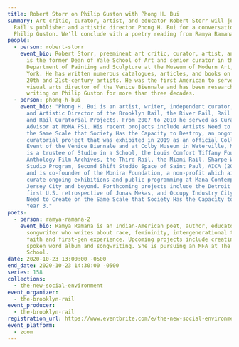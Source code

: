 ```yaml
---
title: Robert Storr on Philip Guston with Phong H. Bui
summary: Art critic, curator, artist, and educator Robert Storr will join the
  Rail's publisher and artistic director Phong H. Bui for a conversation on
  Philip Guston. We'll conclude with a poetry reading from Ramya Ramana.
people:
  - person: robert-storr
    event_bio: Robert Storr, preeminent art critic, curator, artist, and educator,
      is the former Dean of Yale School of Art and senior curator in the
      Department of Painting and Sculpture at the Museum of Modern Art, New
      York. He has written numerous catalogues, articles, and books on major
      20th and 21st-century artists. He was the first American to serve as
      visual arts director of the Venice Biennale and has been researching and
      writing on Philip Guston for more than three decades.
  - person: phong-h-bui
    event_bio: "Phong H. Bui is an artist, writer, independent curator, Publisher
      and Artistic Director of the Brooklyn Rail, the River Rail, Rail Editions,
      and Rail Curatorial Projects. From 2007 to 2010 he served as Curatorial
      Advisor at MoMA PS1. His recent projects include Artists Need to Create on
      the Same Scale that Society Has the Capacity to Destroy, an ongoing
      curatorial project that was exhibited in 2019 as an official Collateral
      Event of the Venice Biennale and at Colby Museum in Waterville, Maine. He
      is a trustee of Studio in a School, the Louis Comfort Tiffany Foundation,
      Anthology Film Archives, the Third Rail, the Miami Rail, Sharpe-Walentas
      Studio Program, Second Shift Studio Space of Saint Paul, AICA (2007-2020),
      and is co-founder of the Monira Foundation, a non-profit which aims to
      curate ongoing exhibitions and public programming at Mana Contemporary in
      Jersey City and beyond. Forthcoming projects include the Detroit Rail, the
      first U.S. retrospective of Jonas Mekas, and Occupy Industry City: Artists
      Need to Create on the Same Scale that Society Has the Capacity to Destroy,
      Year 3."
poets:
  - person: ramya-ramana-2
    event_bio: Ramya Ramana is an Indian-American poet, author, educator, and
      songwriter who writes about race, femininity, intergenerational trauma,
      faith and first-gen experience. Upcoming projects include creating a
      spoken word album and songwriting. She is pursuing an MFA at The New
      School.
date: 2020-10-23 13:00:00 -0500
end_date: 2020-10-23 14:30:00 -0500
series: 158
collections:
  - the-new-social-environment
event_organizer:
  - the-brooklyn-rail
event_producer:
  - the-brooklyn-rail
registration_url: https://www.eventbrite.com/e/the-new-social-environment-158-robert-storr-on-philip-guston-tickets-125655030579
event_platform:
  - zoom
---
```

